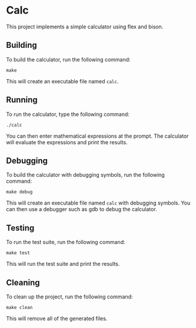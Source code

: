 # Calc

This project implements a simple calculator using flex and bison.

## Building

To build the calculator, run the following command:

```
make
```

This will create an executable file named `calc`.

## Running

To run the calculator, type the following command:

```
./calc
```

You can then enter mathematical expressions at the prompt. The calculator will evaluate the expressions and print the results.

## Debugging

To build the calculator with debugging symbols, run the following command:

```
make debug
```

This will create an executable file named `calc` with debugging symbols. You can then use a debugger such as gdb to debug the calculator.

## Testing

To run the test suite, run the following command:

```
make test
```

This will run the test suite and print the results.

## Cleaning

To clean up the project, run the following command:

```
make clean
```

This will remove all of the generated files.